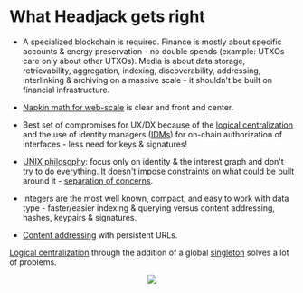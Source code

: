 # What Headjack gets right

- A specialized blockchain is required. Finance is mostly about specific accounts & energy preservation - no double spends (example: UTXOs care only about other UTXOs). Media is about data storage, retrievability, aggregation, indexing, discoverability, addressing, interlinking & archiving on a massive scale - it shouldn't be built on financial infrastructure.

- [Napkin math for web-scale](../implementation/scaling.md) is clear and front and center.

- Best set of compromises for UX/DX because of the [logical centralization](https://medium.com/@VitalikButerin/the-meaning-of-decentralization-a0c92b76a274) and the use of identity managers ([IDMs](../implementation/ecosystem/IDM.md)) for on-chain authorization of interfaces - less need for keys & signatures!

- [UNIX philosophy](https://en.wikipedia.org/wiki/Unix_philosophy): focus only on identity & the interest graph and don't try to do everything. It doesn't impose constraints on what could be built around it - [separation of concerns](https://en.wikipedia.org/wiki/Separation_of_concerns).

- Integers are the most well known, compact, and easy to work with data type - faster/easier indexing & querying versus content addressing, hashes, keypairs & signatures.

- [Content addressing](../introduction/addressing.md) with persistent URLs.

[Logical centralization](https://medium.com/@VitalikButerin/the-meaning-of-decentralization-a0c92b76a274) through the addition of a global [singleton](https://en.wikipedia.org/wiki/Singleton_pattern) solves a lot of problems.

<div style="text-align: center;">
    <img src="https://i.imgflip.com/6k927s.jpg">
</div>

<!-- one does not simply solve media
without logically centralizing identity, names, connections & anchoring through batching and custodial services
https://imgflip.com/memegenerator/One-Does-Not-Simply -->
